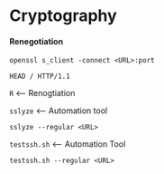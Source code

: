 # Cryptography

#### Renegotiation

`openssl s_client -connect <URL>:port`

`HEAD / HTTP/1.1`

`R` <-- Renogtiation

`sslyze`  <-- Automation tool

```
sslyze --regular <URL>
```

`testssh.sh` <-- Automation Tool

```
testssh.sh --regular <URL>
```